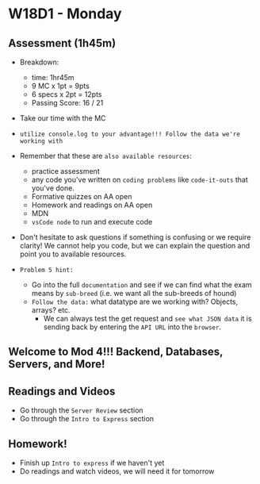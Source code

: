 # W18D1 - Monday

## Assessment (1h45m)
- Breakdown:
  - time: 1hr45m
  - 9 MC x 1pt = 9pts 
  - 6 specs x 2pt = 12pts
  - Passing Score: 16 / 21

- Take our time with the MC
- `utilize console.log to your advantage!!! Follow the data we're working with` 

- Remember that these are `also available resources`:
  - practice assessment
  - any code you've written on `coding problems` like `code-it-outs` that you've done.
  - Formative quizzes on AA open
  - Homework and readings on AA open
  - MDN
  - `vsCode node` to run and execute code

- Don't hesitate to ask questions if something is confusing or we require clarity! We cannot help you code, but we can explain the question and point you to available resources.

- `Problem 5 hint:` 
  - Go into the full `documentation` and see if we can find what the exam means by `sub-breed` (i.e. we want all the sub-breeds of hound)
  - `Follow the data:` what datatype are we working with? Objects, arrays? etc.
    - We can always test the get request and `see what JSON data` it is sending back by entering the `API URL` into the `browser`.

## Welcome to Mod 4!!! Backend, Databases, Servers, and More!

## Readings and Videos
- Go through the `Server Review` section
- Go through the `Intro to Express` section


## Homework!
- Finish up `Intro to express` if we haven't yet
- Do readings and watch videos, we will need it for tomorrow